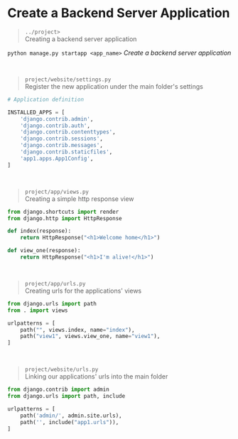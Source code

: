 # Create a Backend Server Application

> `../project>` <br>
> Creating a backend server application

`python manage.py startapp <app_name>` *Create a backend server application*

<br>

>`project/website/settings.py` <br>
> Register the new application under the main folder's settings
```python
# Application definition

INSTALLED_APPS = [
    'django.contrib.admin',
    'django.contrib.auth',
    'django.contrib.contenttypes',
    'django.contrib.sessions',
    'django.contrib.messages',
    'django.contrib.staticfiles',
    'app1.apps.App1Config',
]
```
<br>

>`project/app/views.py` <br>
> Creating a simple http response view
```python
from django.shortcuts import render
from django.http import HttpResponse

def index(response):
    return HttpResponse("<h1>Welcome home</h1>")

def view_one(response):
    return HttpResponse("<h1>I'm alive!</h1>")
```
<br>

>`project/app/urls.py` <br>
> Creating urls for the applications' views
```python
from django.urls import path
from . import views

urlpatterns = [
    path("", views.index, name="index"),
    path("view1", views.view_one, name="view1"),
]
```
<br>

>`project/website/urls.py` <br>
> Linking our applications' urls into the main folder
```python
from django.contrib import admin
from django.urls import path, include

urlpatterns = [
    path('admin/', admin.site.urls),
    path('', include("app1.urls")),
]
```
<br>


